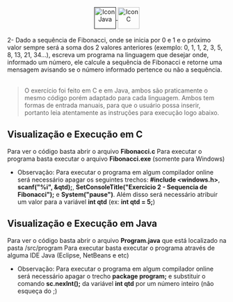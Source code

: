   <div align="center">
  <a href="">
    <img align="center" alt="Icon Java" height="50" src="https://cdn.jsdelivr.net/gh/devicons/devicon/icons/java/java-original.svg" />

  </a>

  <a href="https://learn.microsoft.com/pt-br/cpp/c-language/?view=msvc-170">
    <img align="center" alt="Icon C" height="50" src="https://raw.githubusercontent.com/jmnote/z-icons/master/svg/c.svg"/>
  </a>
  <br />
  <br />
  </div>
2- Dado a sequência de Fibonacci, onde se inicia por 0 e 1 e o próximo valor sempre será a soma dos 2 valores anteriores (exemplo: 0, 1, 1, 2, 3, 5, 8, 13, 21, 34...), escreva um programa na linguagem que desejar onde, informado um número, ele calcule a sequência de Fibonacci e retorne uma mensagem avisando se o número informado pertence ou não a sequência.

<br />
<br/>

> O exercício foi feito em C e em Java, ambos são praticamente o mesmo código porém adaptado para cada linguagem. Ambos tem formas de entrada manuais, para que o usuário possa inserir, portanto leia atentamente as instruções para execução logo abaixo.



## Visualização e Execução em C
Para ver o código basta abrir o arquivo **Fibonacci.c**
Para executar o programa basta executar o arquivo **Fibonacci.exe** (somente para Windows)

- Observação: Para executar o programa em algum compilador online será necessário apagar os seguintes trechos: **#include <windows.h>**, **scanf("%i", &qtd);**, **SetConsoleTitle("Exercicio 2 - Sequencia de Fibonacci");** e **System("pause")**. Além disso será necessário atribuir um valor para a variável **int qtd** (ex: **int qtd = 5;**)


## Visualização e Execução em Java
Para ver o código basta abrir o arquivo **Program.java** que está localizado na pasta /src/program
Para executar basta executar o programa através de alguma IDE Java (Eclipse, NetBeans e etc)

- Observação: Para executar o programa em algum compilador online será necessário apagar o trecho **package program;** e substituir o comando **sc.nexInt();** da variável **int qtd** por um número inteiro (não esqueça do ;)
